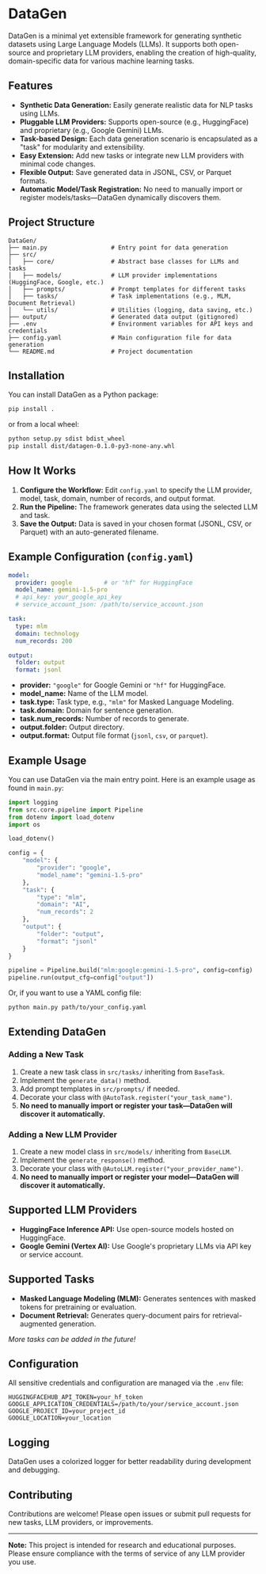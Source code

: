 # DataGen

DataGen is a minimal yet extensible framework for generating synthetic datasets using Large Language Models (LLMs). It supports both open-source and proprietary LLM providers, enabling the creation of high-quality, domain-specific data for various machine learning tasks.

## Features

- **Synthetic Data Generation:** Easily generate realistic data for NLP tasks using LLMs.
- **Pluggable LLM Providers:** Supports open-source (e.g., HuggingFace) and proprietary (e.g., Google Gemini) LLMs.
- **Task-based Design:** Each data generation scenario is encapsulated as a "task" for modularity and extensibility.
- **Easy Extension:** Add new tasks or integrate new LLM providers with minimal code changes.
- **Flexible Output:** Save generated data in JSONL, CSV, or Parquet formats.
- **Automatic Model/Task Registration:** No need to manually import or register models/tasks—DataGen dynamically discovers them.

## Project Structure

```
DataGen/
├── main.py                  # Entry point for data generation
├── src/
│   ├── core/                # Abstract base classes for LLMs and tasks
│   ├── models/              # LLM provider implementations (HuggingFace, Google, etc.)
│   ├── prompts/             # Prompt templates for different tasks
│   ├── tasks/               # Task implementations (e.g., MLM, Document Retrieval)
│   └── utils/               # Utilities (logging, data saving, etc.)
├── output/                  # Generated data output (gitignored)
├── .env                     # Environment variables for API keys and credentials
├── config.yaml              # Main configuration file for data generation
└── README.md                # Project documentation
```

## Installation

You can install DataGen as a Python package:

```bash
pip install .
```

or from a local wheel:

```bash
python setup.py sdist bdist_wheel
pip install dist/datagen-0.1.0-py3-none-any.whl
```

## How It Works

1. **Configure the Workflow:** Edit `config.yaml` to specify the LLM provider, model, task, domain, number of records, and output format.
2. **Run the Pipeline:** The framework generates data using the selected LLM and task.
3. **Save the Output:** Data is saved in your chosen format (JSONL, CSV, or Parquet) with an auto-generated filename.

## Example Configuration (`config.yaml`)

```yaml
model:
  provider: google         # or "hf" for HuggingFace
  model_name: gemini-1.5-pro
  # api_key: your_google_api_key
  # service_account_json: /path/to/service_account.json

task:
  type: mlm
  domain: technology
  num_records: 200

output:
  folder: output
  format: jsonl
```

- **provider:** `"google"` for Google Gemini or `"hf"` for HuggingFace.
- **model_name:** Name of the LLM model.
- **task.type:** Task type, e.g., `"mlm"` for Masked Language Modeling.
- **task.domain:** Domain for sentence generation.
- **task.num_records:** Number of records to generate.
- **output.folder:** Output directory.
- **output.format:** Output file format (`jsonl`, `csv`, or `parquet`).

## Example Usage

You can use DataGen via the main entry point. Here is an example usage as found in `main.py`:

```python
import logging
from src.core.pipeline import Pipeline
from dotenv import load_dotenv
import os

load_dotenv()

config = {
    "model": {
        "provider": "google",
        "model_name": "gemini-1.5-pro"
    },
    "task": {
        "type": "mlm",
        "domain": "AI",
        "num_records": 2
    },
    "output": {
        "folder": "output",
        "format": "jsonl"
    }
}

pipeline = Pipeline.build("mlm:google:gemini-1.5-pro", config=config)
pipeline.run(output_cfg=config["output"])
```

Or, if you want to use a YAML config file:

```bash
python main.py path/to/your_config.yaml
```

## Extending DataGen

### Adding a New Task

1. Create a new task class in `src/tasks/` inheriting from `BaseTask`.
2. Implement the `generate_data()` method.
3. Add prompt templates in `src/prompts/` if needed.
4. Decorate your class with `@AutoTask.register("your_task_name")`.
5. **No need to manually import or register your task—DataGen will discover it automatically.**

### Adding a New LLM Provider

1. Create a new model class in `src/models/` inheriting from `BaseLLM`.
2. Implement the `generate_response()` method.
3. Decorate your class with `@AutoLLM.register("your_provider_name")`.
4. **No need to manually import or register your model—DataGen will discover it automatically.**

## Supported LLM Providers

- **HuggingFace Inference API:** Use open-source models hosted on HuggingFace.
- **Google Gemini (Vertex AI):** Use Google's proprietary LLMs via API key or service account.

## Supported Tasks

- **Masked Language Modeling (MLM):** Generates sentences with masked tokens for pretraining or evaluation.
- **Document Retrieval:** Generates query-document pairs for retrieval-augmented generation.

_More tasks can be added in the future!_

## Configuration

All sensitive credentials and configuration are managed via the `.env` file:

```
HUGGINGFACEHUB_API_TOKEN=your_hf_token
GOOGLE_APPLICATION_CREDENTIALS=/path/to/your/service_account.json
GOOGLE_PROJECT_ID=your_project_id
GOOGLE_LOCATION=your_location
```

## Logging

DataGen uses a colorized logger for better readability during development and debugging.

## Contributing

Contributions are welcome! Please open issues or submit pull requests for new tasks, LLM providers, or improvements.

---

**Note:** This project is intended for research and educational purposes. Please ensure compliance with the terms of service of any LLM provider you use.
